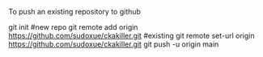 To push an existing repository to github

git init 
#new repo
git remote add origin https://github.com/sudoxue/ckakiller.git
#existing
git remote set-url origin https://github.com/sudoxue/ckakiller.git
git push -u origin main

